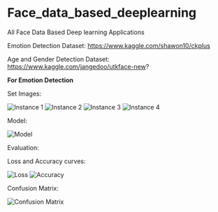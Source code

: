 # Face_data_based_deeplearning
All Face Data Based Deep learning Applications  


Emotion Detection Dataset: https://www.kaggle.com/shawon10/ckplus

Age and Gender Detection Dataset: https://www.kaggle.com/jangedoo/utkface-new?


**For Emotion Detection** 

Set Images:


![Instance 1](https://github.com/abr-98/Face_data_based_deeplearning/blob/master/images_fd/1_e.png)
![Instance 2](https://github.com/abr-98/Face_data_based_deeplearning/blob/master/images_fd/2_e.png)
![Instance 3](https://github.com/abr-98/Face_data_based_deeplearning/blob/master/images_fd/3_e.png)
![Instance 4](https://github.com/abr-98/Face_data_based_deeplearning/blob/master/images_fd/4_e.png)



Model:


![Model](https://github.com/abr-98/Face_data_based_deeplearning/blob/master/images_fd/Screenshot%20from%202020-07-26%2000-13-02.png)


Evaluation:


Loss and Accuracy curves:

![Loss](https://github.com/abr-98/Face_data_based_deeplearning/blob/master/images_fd/L_e.png)
![Accuracy](https://github.com/abr-98/Face_data_based_deeplearning/blob/master/images_fd/accur_2.png)


Confusion Matrix:

![Confusion Matrix](https://github.com/abr-98/Face_data_based_deeplearning/blob/master/images_fd/cnf_e.png)



